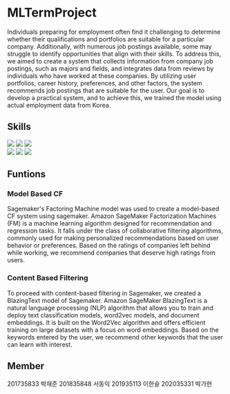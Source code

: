 # MLTermProject
Individuals preparing for employment often find it challenging to determine whether their qualifications and portfolios are suitable for a particular company. 
Additionally, with numerous job postings available, some may struggle to identify opportunities that align with their skills. 
To address this, we aimed to create a system that collects information from company job postings, such as majors and fields, and integrates data from reviews by individuals who have worked at these companies. 
By utilizing user portfolios, career history, preferences, and other factors, the system recommends job postings that are suitable for the user. 
Our goal is to develop a practical system, and to achieve this, we trained the model using actual employment data from Korea.

## Skills
<div> 
<img src="https://img.shields.io/badge/python-3776AB?style=for-the-badge&logo=python&logoColor=white">
<img src="https://img.shields.io/badge/Goole Colab-F9AB00?style=for-the-badge&logo=Google Colab&logoColor=black">
<img src="https://img.shields.io/badge/Jupyter-F37626?style=for-the-badge&logo=Jupyter&logoColor=white">
<br>
<img src="https://img.shields.io/badge/FastAPI-009688?style=for-the-badge&logo=FastAPI&logoColor=white">
<img src="https://img.shields.io/badge/Streamlit-FF4B4B?style=for-the-badge&logo=Streamlit&logoColor=white">
<img src="https://img.shields.io/badge/Amazon AWS-232F3E?style=for-the-badge&logo=Amazon AWS&logoColor=white">
</div>

## Funtions
### Model Based CF
Sagemaker's Factoring Machine model was used to create a model-based CF system using sagemaker.
Amazon SageMaker Factorization Machines (FM) is a machine learning algorithm designed for recommendation and regression tasks. It falls under the class of collaborative filtering algorithms, commonly used for making personalized recommendations based on user behavior or preferences.
Based on the ratings of companies left behind while working, we recommend companies that deserve high ratings from users.

### Content Based Filtering
To proceed with content-based filtering in Sagemaker, we created a BlazingText model of Sagemaker.
Amazon SageMaker BlazingText is a natural language processing (NLP) algorithm that allows you to train and deploy text classification models, word2vec models, and document embeddings. It is built on the Word2Vec algorithm and offers efficient training on large datasets with a focus on word embeddings.
Based on the keywords entered by the user, we recommend other keywords that the user can learn with interest.

## Member
201735833 박재준
201835848 서동익
201935113 이한슬
202035331 박가현


